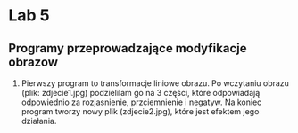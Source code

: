 # Lab 5
## Programy przeprowadzające modyfikacje obrazow
1. Pierwszy program to transformacje liniowe obrazu.
Po wczytaniu obrazu (plik: zdjecie1.jpg) podzielilam go na 3 części, które odpowiadają odpowiednio za rozjasnienie, przciemnienie i negatyw.
Na koniec program tworzy nowy plik (zdjecie2.jpg), które jest efektem jego działania.
